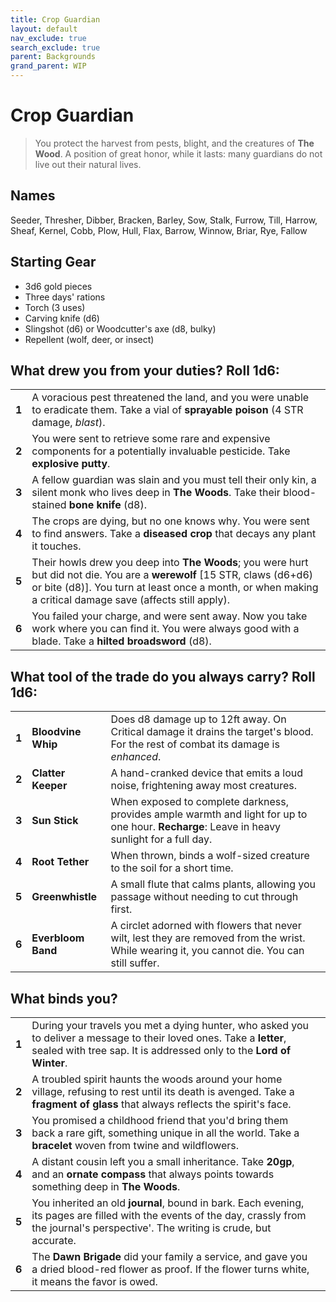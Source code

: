 ```yaml
---
title: Crop Guardian
layout: default
nav_exclude: true
search_exclude: true
parent: Backgrounds
grand_parent: WIP
---
```


# Crop Guardian

> You protect the harvest from pests, blight, and the creatures of **The Wood**. A position of great honor, while it lasts: many guardians do not live out their natural lives. 

## Names
Seeder, Thresher, Dibber, Bracken, Barley, Sow, Stalk, Furrow, Till, Harrow, Sheaf, Kernel, Cobb, Plow, Hull, Flax, Barrow, Winnow, Briar, Rye, Fallow

## Starting Gear

- 3d6 gold pieces
- Three days' rations
- Torch (3 uses)
- Carving knife (d6)
- Slingshot (d6) or Woodcutter's axe (d8, bulky)
- Repellent (wolf, deer, or insect)
 
## What drew you from your duties? Roll 1d6:

|       |                                                                                                                                                                                                                                        |
| ----- | -------------------------------------------------------------------------------------------------------------------------------------------------------------------------------------------------------------------------------------- |
| **1** | A voracious pest threatened the land, and you were unable to eradicate them. Take a vial of **sprayable poison** (4 STR damage, _blast_).                                                                                              |
| **2** | You were sent to retrieve some rare and expensive components for a potentially invaluable pesticide. Take **explosive putty**.                                                                                                         |
| **3** | A fellow guardian was slain and you must tell their only kin, a silent monk who lives deep in **The Woods**. Take their blood-stained **bone knife** (d8).                                                                             |
| **4** | The crops are dying, but no one knows why. You were sent to find answers. Take a **diseased crop** that decays any plant it touches.                                                                                                   |
| **5** | Their howls drew you deep into **The Woods**; you were hurt but did not die. You are a **werewolf** [15 STR, claws (d6+d6) or bite (d8)]. You turn at least once a month, or when making a critical damage save (affects still apply). |
| **6** | You failed your charge, and were sent away. Now you take work where you can find it. You were always good with a blade. Take a **hilted broadsword** (d8).                                                                             |

## What tool of the trade do you always carry? Roll 1d6:

|       |                    |                                                                                                                                               |
| ----- | ------------------ | --------------------------------------------------------------------------------------------------------------------------------------------- |
| **1** | **Bloodvine Whip** | Does d8 damage up to 12ft away. On Critical damage it drains the target's blood. For the rest of combat its damage is _enhanced_.             |
| **2** | **Clatter Keeper** | A hand-cranked device that emits a loud noise, frightening away most creatures.                                                               |
| **3** | **Sun Stick**      | When exposed to complete darkness, provides ample warmth and light for up to one hour. **Recharge**: Leave in heavy sunlight for a full day.  |
| **4** | **Root Tether**    | When thrown, binds a wolf-sized creature to the soil for a short time.                                                                        |
| **5** | **Greenwhistle**   | A small flute that calms plants, allowing you passage without needing to cut through first.                                                   |
| **6** | **Everbloom Band** | A circlet adorned with flowers that never wilt, lest they are removed from the wrist. While wearing it, you cannot die. You can still suffer. |

## What binds you?

|       |                                                                                                                                                                                              |     |
| ----- | -------------------------------------------------------------------------------------------------------------------------------------------------------------------------------------------- | --- |
| **1** | During your travels you met a dying hunter, who asked you to deliver a message to their loved ones. Take a **letter**, sealed with tree sap. It is addressed only to the **Lord of Winter**. |     |
| **2** | A troubled spirit haunts the woods around your home village, refusing to rest until its death is avenged. Take a **fragment of glass** that always reflects the spirit's face.               |     |
| **3** | You promised a childhood friend that you'd bring them back a rare gift, something unique in all the world. Take a **bracelet** woven from twine and wildflowers.                             |     |
| **4** | A distant cousin left you a small inheritance. Take **20gp**, and an **ornate compass** that always points towards something deep in **The Woods**.                                          |     |
| **5** | You inherited an old **journal**, bound in bark. Each evening, its pages are filled with the events of the day, crassly from the journal's perspective'. The writing is crude, but accurate. |     |
| **6** | The **Dawn Brigade** did your family a service, and gave you a dried blood-red flower as proof. If the flower turns white, it means the favor is owed.                                       |     |

